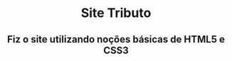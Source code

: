<h1 align="center"> Site Tributo </h1>
<h2 align="center">Fiz o site utilizando noções básicas de HTML5 e CSS3 </h2>
